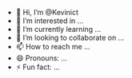 - 👋 Hi, I’m @Kevinict
- 👀 I’m interested in ...
- 🌱 I’m currently learning ...
- 💞️ I’m looking to collaborate on ...
- 📫 How to reach me ...
- 😄 Pronouns: ...
- ⚡ Fun fact: ...

<!---
Kevinict/Kevinict is a ✨ special ✨ repository because its `README.md` (this file) appears on your GitHub profile.
You can click the Preview link to take a look at your changes.
--->
